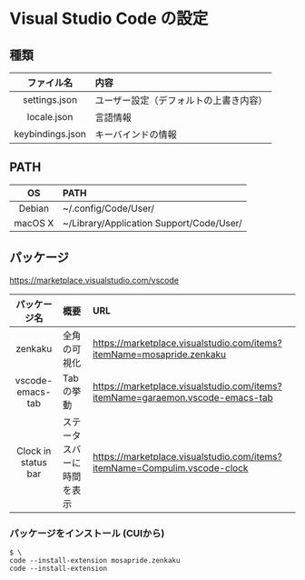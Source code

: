 # Visual Studio Code の設定

## 種類
| ファイル名 | 内容 |
| :-: | :-- |
| settings.json | ユーザー設定（デフォルトの上書き内容） |
| locale.json | 言語情報 |
| keybindings.json | キーバインドの情報 |

## PATH
| OS | PATH |
| :-: | :-- |
| Debian | ~/.config/Code/User/ |
| macOS X | ~/Library/Application Support/Code/User/ |

## パッケージ
https://marketplace.visualstudio.com/vscode

| パッケージ名 | 概要 | URL |
| :-: | :-- | :-- |
| zenkaku | 全角の可視化 | https://marketplace.visualstudio.com/items?itemName=mosapride.zenkaku |
| vscode-emacs-tab | Tabの挙動 | https://marketplace.visualstudio.com/items?itemName=garaemon.vscode-emacs-tab |
| Clock in status bar | ステータスバーに時間を表示 | https://marketplace.visualstudio.com/items?itemName=Compulim.vscode-clock |

### パッケージをインストール (CUIから)
```
$ \
code --install-extension mosapride.zenkaku
code --install-extension 
```
